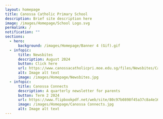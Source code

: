 ```yaml
---
layout: homepage
title: Canossa Catholic Primary School
description: Brief site description here
image: /images/Homepage/School Logo.svg
permalink: /
notification: ""
sections:
  - hero:
      background: /images/Homepage/Banner 4 (Gif).gif
  - infopic:
      title: Newsbites
      description: August 2024
      button: Click here
      url: https://www.canossacatholicpri.moe.edu.sg/files/Newsbites/Canossa_Newsbites_August_2024.pdf
      alt: Image alt text
      image: /images/Homepage/Newsbites.jpg
  - infopic:
      title: Canossa Connects
      description: A quarterly newsletter for parents
      button: Term 2 2024
      url: https://www.flipbookpdf.net/web/site/80c97b0898f45a37c8a4e16dcca4e88475a91213202407.pdf.html
      image: /images/Homepage/Canossa Connects.jpg
      alt: Image alt text
---
```

